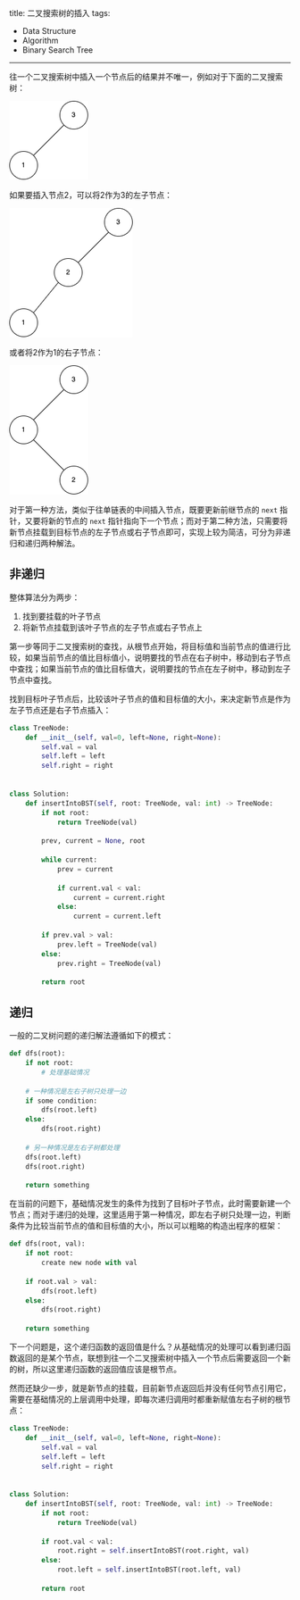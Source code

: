 title: 二叉搜索树的插入
tags:
- Data Structure
- Algorithm
- Binary Search Tree
---

往一个二叉搜索树中插入一个节点后的结果并不唯一，例如对于下面的二叉搜索树：

![alt](/images/bst-bst-1.png)

如果要插入节点2，可以将2作为3的左子节点：

![alt](/images/bst-bst-2.png)

或者将2作为1的右子节点：

![alt](/images/bst-bst-3.png)

对于第一种方法，类似于往单链表的中间插入节点，既要更新前继节点的 `next` 指针，又要将新的节点的 `next` 指针指向下一个节点；而对于第二种方法，只需要将新节点挂载到目标节点的左子节点或右子节点即可，实现上较为简洁，可分为非递归和递归两种解法。

## 非递归
整体算法分为两步：

1. 找到要挂载的叶子节点
2. 将新节点挂载到该叶子节点的左子节点或右子节点上

第一步等同于二叉搜索树的查找，从根节点开始，将目标值和当前节点的值进行比较，如果当前节点的值比目标值小，说明要找的节点在右子树中，移动到右子节点中查找；如果当前节点的值比目标值大，说明要找的节点在左子树中，移动到左子节点中查找。

找到目标叶子节点后，比较该叶子节点的值和目标值的大小，来决定新节点是作为左子节点还是右子节点插入：

```py
class TreeNode:
    def __init__(self, val=0, left=None, right=None):
        self.val = val
        self.left = left
        self.right = right


class Solution:
    def insertIntoBST(self, root: TreeNode, val: int) -> TreeNode:
        if not root:
            return TreeNode(val)

        prev, current = None, root

        while current:
            prev = current

            if current.val < val:
                current = current.right
            else:
                current = current.left

        if prev.val > val:
            prev.left = TreeNode(val)
        else:
            prev.right = TreeNode(val)

        return root
```

## 递归
一般的二叉树问题的递归解法遵循如下的模式：

```py
def dfs(root):
    if not root:
        # 处理基础情况
    
    # 一种情况是左右子树只处理一边
    if some condition:
        dfs(root.left)
    else:
        dfs(root.right)
    
    # 另一种情况是左右子树都处理
    dfs(root.left)
    dfs(root.right)
    
    return something
```

在当前的问题下，基础情况发生的条件为找到了目标叶子节点，此时需要新建一个节点；而对于递归的处理，这里适用于第一种情况，即左右子树只处理一边，判断条件为比较当前节点的值和目标值的大小，所以可以粗略的构造出程序的框架：

```py
def dfs(root, val):
    if not root:
        create new node with val
    
    if root.val > val:
        dfs(root.left)
    else:
        dfs(root.right)
    
    return something
```

下一个问题是，这个递归函数的返回值是什么？从基础情况的处理可以看到递归函数返回的是某个节点，联想到往一个二叉搜索树中插入一个节点后需要返回一个新的树，所以这里递归函数的返回值应该是根节点。

然而还缺少一步，就是新节点的挂载，目前新节点返回后并没有任何节点引用它，需要在基础情况的上层调用中处理，即每次递归调用时都重新赋值左右子树的根节点：

```py
class TreeNode:
    def __init__(self, val=0, left=None, right=None):
        self.val = val
        self.left = left
        self.right = right


class Solution:
    def insertIntoBST(self, root: TreeNode, val: int) -> TreeNode:
        if not root:
            return TreeNode(val)

        if root.val < val:
            root.right = self.insertIntoBST(root.right, val)
        else:
            root.left = self.insertIntoBST(root.left, val)

        return root
```
